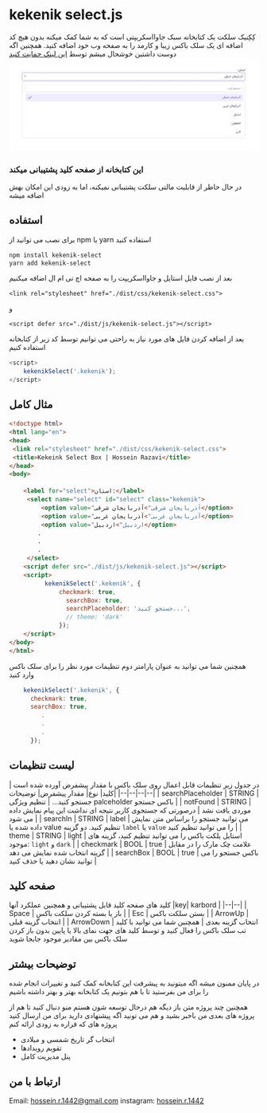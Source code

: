 # kekenik select.js
کِکِنیک سلکت یک کتابخانه سبک جاوااسکریپتی است که به شما کمک میکنه بدون هیچ کد اضافه ای یک سلک باکس زیبا و کارمد را به صفحه وب خود اضافه کنید. همچنین اگه دوست داشتین خوشحال میشم توسط [این لینک حمایت کنید](https://payping.ir/@adam1442)
![kekenik-select](https://raw.githubusercontent.com/adam1442/kekenik-select/master/kekenik-select.jpg)
### این کتابخانه از صفحه کلید پشتیبانی میکند
در حال حاظر از قابلیت مالتی سلکت پشتیبانی نمیکنه، اما به زودی این امکان بهش اضافه میشه
## استفاده
برای نصب می توانید از npm یا yarn استفاده کنید

    npm install kekenik-select
    yarn add kekenik-select
بعد از نصب فایل استایل و جاوااسکریپت را به صفحه اچ تی ام ال اضافه میکنیم

    <link rel="stylesheet" href="./dist/css/kekenik-select.css">
و

    <script defer src="./dist/js/kekenik-select.js"></script>
بعد از اضافه کردن فایل های مورد نیاز به راحتی می توانیم توسط کد زیر از کتابخانه استفاده کنیم
```javascript
<script>
	kekenikSelect('.kekenik');
</script>
```
## مثال کامل
```html
<!doctype html>  
<html lang="en">  
<head>  
 <link rel="stylesheet" href="./dist/css/kekenik-select.css">  
 <title>Kekeink Select Box | Hossein Razavi</title>  
</head>  
<body>  
	  
	<label for="select">استان:</label>  
	 <select name="select" id="select" class="kekenik">  
		 <option value="آذربایجان شرقی">آذربایجان شرقی</option>  
		 <option value="آذربایجان غربی">آذربایجان غربی</option>  
		 <option value="اردبیل">اردبیل</option>  
		.
		.
		.
	 </select>  
	<script defer src="./dist/js/kekenik-select.js"></script>  
	<script>  
		  kekenikSelect('.kekenik', {  
			  checkmark: true,  
		        searchBox: true,  
		        searchPlaceholder: 'جستجو کنید...',  
		        // theme: 'dark'  
			  });  
	</script>  
</body>  
</html>
```
همچنین شما می توانید  به عنوان پارامتر دوم تنظیمات مورد نظر را برای سلک باکس وارد کنید
```javascript
	kekenikSelect('.kekenik', {  
	  checkmark: true,  
      searchBox: true,  
		 .
		 .
		 .      
	  }); 
```
## لیست تنظیمات
در جدول زیر تنظیمات قابل اعمال روی سلک باکس با مقدار پیشفرض آورده شده است
|کلید| نوع| مقدار پیشفرض| توضیحات|
|--|--|--|--|
| searchPlaceholder | STRING | جستجو کنید... |  تنظیم ویژگی palceholder باکس جستجو |
| notFound | STRING | موردی یافت نشد | درصورتی که جستجوی کاربر نتیجه ای نداشت این پیام نمایش داده می شود |
| searchIn | STRING | label | می توانید جستجو را براساس متن نمایش داده شده یا value تنظیم کنید. دو گزینه `label` یا `value` را می توانید تنظیم کنید |
| theme | STRING | light |  استایل یلکت باکس را می توانید تنظیم کنید، گزینه های موجود: `light` و `dark` |
| checkmark | BOOL | true | علامت چک مارک را در مقابل گزینه انتخاب شده نمایش می دهد |
| searchBox | BOOL | true | باکس جستجو را می توانید نشان دهید یا حذف کنید |

## صفحه کلید
کلید های صفحه کلید قابل پشتیبانی و همچنین عملکرد آنها
|key| karbord |
|--|--|
| Space | باز یا بسته کردن سلکت باکس |
| Esc | بستن سلکت باکس |
| ArrowUp | انتخاب گزینه قبلی |
| ArrowDown | انتخاب گزینه بعدی |
همچنین شما می توانید با کلید تب سلک باکس را فعال کنید و توسط کلید های جهت نمای بالا یا پایین بدون باز کردن سلک باکس بین مقادیر موجود جابجا شوید

## توضیحات بیشتر
در پایان ممنون میشه اگه میتونید به پیشرفت این کتابخانه کمک کنید و تغییرات انجام شده را برای من بفرستید تا با هم بتونیم یک کتابخانه بهتر و بهتر داشته باشیم

همچنین چند پروژه متن باز دیگه هم درحال توسعه شون هستم منو دنبال کنید تا هم از پروژه های بعدی من باخبر بشید و هم می تونید اگه پیشنهادی دارید برای من ارسال کنید
پروژه های که قراره به زودی ارائه کنم

- انتخاب گر تاریخ شمسی و میلادی
- تقویم رویدادها
- پنل مدیریت کامل

## ارتباط با من
Email: [hossein.r.1442@gmail.com](mailto:hossein.r.1442@gmail.com)
instagram: [hossein.r.1442](https://www.instagram.com/hossein.r.1442/)